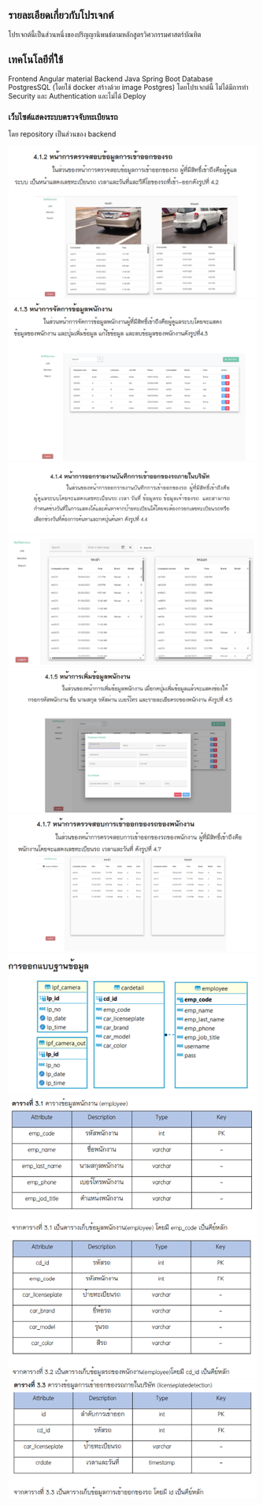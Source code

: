 ## รายละเอียดเกี่ยวกับโปรเจกต์
โปรเจกต์นี้เป็นส่วนหนึ่งของปริญญานิพนธ์ตามหลักสูตรวิศวกรรมศาสตร์บัณทิต

## เทคโนโลยีที่ใช้
Frontend Angular material
Backend Java Spring Boot
Database PostgresSQL (โดยใช้ docker สร้างด้วย image Postgres)
โดยโปรเจกต์นี้ ไม่ได้มีการทำ Security และ Authentication และไม่ได้ Deploy

### เว็บไซต์แสดงระบบตรวจจับทะเบียนรถ
โดย repository เป็นส่วนของ backend

![](src/assets/project/lp01.png)
![](src/assets/project/lp02.png)
![](src/assets/project/lp03.png)
![](src/assets/project/lp04.png)
![](src/assets/project/lp05.png)
![](src/assets/project/lp06.png)
![](src/assets/project/er.png)
![](src/assets/project/db1.png)
![](src/assets/project/db2.png)
![](src/assets/project/db3.png)